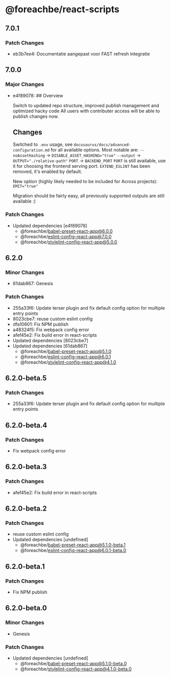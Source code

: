 # @foreachbe/react-scripts

## 7.0.1

### Patch Changes

- eb3b7ee4: Documentatie aangepast voor FAST refresh integratie

## 7.0.0

### Major Changes

- e4f89078: ## Overview

  Switch to updated repo structure, improved publish management and optimized hacky code
  All users with contributer access will be able to publish changes now.

  ## Changes

  Switched to `.env` usage, see `docusaurus/docs/advanced-configuration.md` for all available options. Most notable are:
  `--noAssetHashing` -> `DISABLE_ASSET_HASHING="true"`
  `--output` -> `OUTPUT="./relative-path"`
  `PORT` -> `BACKEND_PORT`
  `PORT` is still available, use it for choosing the frontend serving port.
  `EXTEND_ESLINT` has been removed, it's enabled by default.

  New option (highly likely needed to be included for Across projects):
  `EMIT="true"`

  Migration should be fairly easy, all previously supported outputs are still available :)

### Patch Changes

- Updated dependencies [e4f89078]
  - @foreachbe/babel-preset-react-app@6.0.0
  - @foreachbe/eslint-config-react-app@7.0.0
  - @foreachbe/stylelint-config-react-app@5.0.0

## 6.2.0

### Minor Changes

- 61dab867: Genesis

### Patch Changes

- 255a33f6: Update terser plugin and fix default config option for multiple entry points
- 8023cbe7: reuse custom eslint config
- dfa10601: Fix NPM publish
- a48324f5: Fix webpack config error
- afef45e2: Fix build error in react-scripts
- Updated dependencies [8023cbe7]
- Updated dependencies [61dab867]
  - @foreachbe/babel-preset-react-app@5.1.0
  - @foreachbe/eslint-config-react-app@6.0.1
  - @foreachbe/stylelint-config-react-app@4.1.0

## 6.2.0-beta.5

### Patch Changes

- 255a33f6: Update terser plugin and fix default config option for multiple entry points

## 6.2.0-beta.4

### Patch Changes

- Fix webpack config error

## 6.2.0-beta.3

### Patch Changes

- afef45e2: Fix build error in react-scripts

## 6.2.0-beta.2

### Patch Changes

- reuse custom eslint config
- Updated dependencies [undefined]
  - @foreachbe/babel-preset-react-app@5.1.0-beta.1
  - @foreachbe/eslint-config-react-app@6.0.1-beta.0

## 6.2.0-beta.1

### Patch Changes

- Fix NPM publish

## 6.2.0-beta.0

### Minor Changes

- Genesis

### Patch Changes

- Updated dependencies [undefined]
  - @foreachbe/babel-preset-react-app@5.1.0-beta.0
  - @foreachbe/stylelint-config-react-app@4.1.0-beta.0
